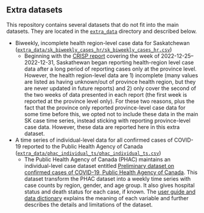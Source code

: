 ## Extra datasets

This repository contains several datasets that do not fit into the main datasets. They are located in the [`extra_data`](/extra_data) directory and described below.

- Biweekly, incomplete health region-level case data for Saskatchewan ([`extra_data/sk_biweekly_cases_hr/sk_biweekly_cases_hr.csv`](/extra_data/sk_biweekly_cases_hr/sk_biweekly_cases_hr.csv))
  - Beginning with the [CRISP report](https://web.archive.org/web/20230118003815/https://pubsaskdev.blob.core.windows.net/pubsask-prod/138599/CRISP%2Breport%2BJanuary%2B6%2B2023.pdf) covering the week of 2022-12-25–2022-12-31, Saskathewan began reporting health-region level case data after a long period of reporting cases only at the province level. However, the health region-level data are 1) incomplete (many values are listed as having unknown/out of province health region, but they are never updated in future reports) and 2) only cover the second of the two weeks of data presented in each report (the first week is reported at the province level only). For these two reasons, plus the fact that the province only reported province-level case data for some time before this, we opted not to include these data in the main SK case time series, instead sticking with reporting province-level case data. However, these data are reported here in this extra dataset.
- A time series of individual-level data for all confirmed cases of COVID-19 reported to the Public Health Agency of Canada ([`extra_data/phac_individual_ts/phac_individual_ts.csv`](/extra_data/phac_individual_ts/phac_individual_ts.csv))
  - The Public Health Agency of Canada (PHAC) maintains an individual-level case dataset entitled [Preliminary dataset on confirmed cases of COVID-19, Public Health Agency of Canada](https://www150.statcan.gc.ca/n1/pub/13-26-0003/132600032020001-eng.htm). This dataset transform the PHAC dataset into a weekly time series with case counts by region, gender, and age group. It also gives hospital status and death status for each case, if known. The [user guide and data dictionary](https://www150.statcan.gc.ca/n1/pub/13-26-0002/132600022020001-eng.htm) explains the meaning of each variable and further describes the details and limitations of the dataset.
